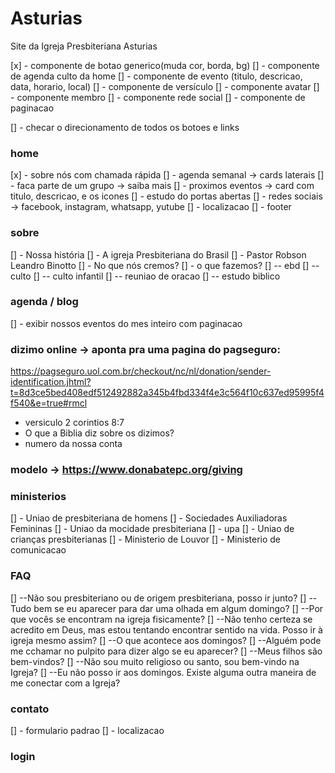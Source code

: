 # Asturias
Site da Igreja Presbiteriana Asturias

[x] - componente de botao generico(muda cor, borda, bg)
[] - componente de agenda culto da home
[] - componente de evento (titulo, descricao, data, horario, local)
[] - componente de versículo
[] - componente avatar
[] - componente membro
[] - componente rede social
[] - componente de paginacao

[] - checar o direcionamento de todos os botoes e links

### home
[x] - sobre nós com chamada rápida
[] - agenda semanal -> cards laterais
[] - faca parte de um grupo -> saiba mais
[] - proximos eventos -> card com titulo, descricao, e os icones
[] - estudo do portas abertas
[] - redes sociais -> facebook, instagram, whatsapp, yutube
[] - localizacao
[] - footer


### sobre
[] - Nossa história
[] - A igreja Presbiteriana do Brasil
[] - Pastor Robson Leandro Binotto
[] - No que nós cremos?
[] - o que fazemos?
[] -- ebd
[] -- culto
[] -- culto infantil
[] -- reuniao de oracao
[] -- estudo biblico

### agenda / blog
[] - exibir nossos eventos do mes inteiro com paginacao


### dizimo online -> aponta pra uma pagina do pagseguro: 
https://pagseguro.uol.com.br/checkout/nc/nl/donation/sender-identification.jhtml?t=8d3ce5bed408edf512492882a345b4fbd334f4e3c564f10c637ed95995f4f540&e=true#rmcl
- versiculo 2 corintios 8:7
- O que a Biblia diz sobre os dizimos?
- numero da nossa conta
### modelo -> https://www.donabatepc.org/giving

### ministerios
[] - Uniao de presbiteriana de homens
[] - Sociedades Auxiliadoras Femininas
[] - Uniao da mocidade presbiteriana
[] - upa
[] - Uniao de crianças presbiterianas
[] - Ministerio de Louvor
[] - Ministerio de comunicacao

### FAQ
[] --Não sou presbiteriano ou de origem presbiteriana, posso ir junto?
[] --Tudo bem se eu aparecer para dar uma olhada em algum domingo?
[] --Por que vocês se encontram na igreja fisicamente?
[] --Não tenho certeza se acredito em Deus, mas estou tentando encontrar sentido na vida. Posso ir à igreja mesmo assim?
[] --O que acontece aos domingos?
[] --Alguém pode me cchamar no pulpito para dizer algo se eu aparecer?
[] --Meus filhos são bem-vindos? 
[] --Não sou muito religioso ou santo, sou bem-vindo na Igreja?
[] --Eu não posso ir aos domingos. Existe alguma outra maneira de me conectar com a Igreja? 

### contato
[] - formulario padrao
[] - localizacao

### login